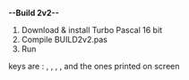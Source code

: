 **--Build 2v2--**

1.  Download & install Turbo Pascal 16 bit
2.  Compile BUILD2v2.pas
3.  Run

keys are : <arrows>, <Z>, <space>, <enter>, and the ones printed on screen
